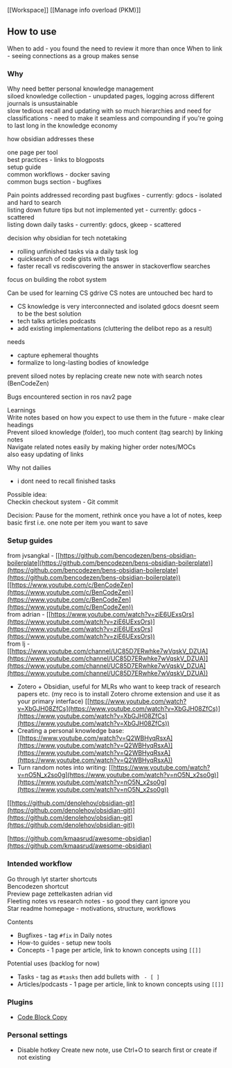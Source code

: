 [[Workspace]] [[Manage info overload (PKM)]]

## How to use
When to add - you found the need to review it more than once
When to link - seeing connections as a group makes sense

### Why
Why need better personal knowledge management  
siloed knowledge collection - unupdated pages, logging across different journals is unsustainable  
slow tedious recall and updating with so much hierarchies and need for classifications - need to make it seamless and compounding if you're going to last long in the knowledge economy  
  
  
how obsidian addresses these  
  
one page per tool  
best practices - links to blogposts  
setup guide  
common workflows - docker saving  
common bugs section - bugfixes

Pain points addressed
recording past bugfixes - currently: gdocs - isolated and hard to search  
listing down future tips but not implemented yet - currently: gdocs - scattered  
listing down daily tasks - currently: gdocs, gkeep - scattered  
  
decision why obsidian for tech notetaking  
- rolling unfinished tasks via a daily task log  
- quicksearch of code gists with tags  
- faster recall vs rediscovering the answer in stackoverflow searches  
  
focus on building the robot system  

Can be used for learning CS
gdrive CS notes are untouched bec hard to  
- CS knowledge is very interconnected and isolated gdocs doesnt seem to be the best solution  
- tech talks articles podcasts
- add existing implementations (cluttering the delibot repo as a result)  
  
needs  
- capture ephemeral thoughts
- formalize to long-lasting bodies of knowledge

prevent siloed notes by replacing create new note with search notes (BenCodeZen)

Bugs encountered section in ros nav2 page  
  
Learnings  
Write notes based on how you expect to use them in the future - make clear headings  
Prevent siloed knowledge (folder), too much content (tag search) by linking notes  
Navigate related notes easily by making higher order notes/MOCs  
also easy updating of links  
  
Why not dailies  
- i dont need to recall finished tasks  
  
Possible idea:  
Checkin checkout system - Git commit  
  
Decision: Pause for the moment, rethink once you have a lot of notes, keep basic first i.e. one note per item you want to save

### Setup guides
from jvsangkal - [[https://github.com/bencodezen/bens-obsidian-boilerplate](https://github.com/bencodezen/bens-obsidian-boilerplate)](https://github.com/bencodezen/bens-obsidian-boilerplate](https://github.com/bencodezen/bens-obsidian-boilerplate))  
[[https://www.youtube.com/c/BenCodeZen](https://www.youtube.com/c/BenCodeZen)](https://www.youtube.com/c/BenCodeZen](https://www.youtube.com/c/BenCodeZen))  
from adrian - [[https://www.youtube.com/watch?v=ziE6UExsOrs](https://www.youtube.com/watch?v=ziE6UExsOrs)](https://www.youtube.com/watch?v=ziE6UExsOrs](https://www.youtube.com/watch?v=ziE6UExsOrs))  
from lj - [[https://www.youtube.com/channel/UC85D7ERwhke7wVqskV_DZUA](https://www.youtube.com/channel/UC85D7ERwhke7wVqskV_DZUA)](https://www.youtube.com/channel/UC85D7ERwhke7wVqskV_DZUA](https://www.youtube.com/channel/UC85D7ERwhke7wVqskV_DZUA))  
* Zotero + Obsidian, useful for MLRs who want to keep track of research papers etc. (my reco is to install Zotero chrome extension and use it as your primary interface) [[https://www.youtube.com/watch?v=XbGJH08ZfCs](https://www.youtube.com/watch?v=XbGJH08ZfCs)](https://www.youtube.com/watch?v=XbGJH08ZfCs](https://www.youtube.com/watch?v=XbGJH08ZfCs))  
* Creating a personal knowledge base: [[https://www.youtube.com/watch?v=Q2WBHyqRsxA](https://www.youtube.com/watch?v=Q2WBHyqRsxA)](https://www.youtube.com/watch?v=Q2WBHyqRsxA](https://www.youtube.com/watch?v=Q2WBHyqRsxA))  
* Turn random notes into writing: [[https://www.youtube.com/watch?v=nO5N_x2so0g](https://www.youtube.com/watch?v=nO5N_x2so0g)](https://www.youtube.com/watch?v=nO5N_x2so0g](https://www.youtube.com/watch?v=nO5N_x2so0g))  
  
[[https://github.com/denolehov/obsidian-git](https://github.com/denolehov/obsidian-git)](https://github.com/denolehov/obsidian-git](https://github.com/denolehov/obsidian-git))  
  
[https://github.com/kmaasrud/awesome-obsidian](https://github.com/kmaasrud/awesome-obsidian)




### Intended workflow

Go through lyt starter shortcuts  
Bencodezen shortcut  
Preview page zettelkasten adrian vid  
Fleeting notes vs research notes - so good they cant ignore you  
Star readme homepage - motivations, structure, workflows  



Contents
- Bugfixes - tag `#fix` in Daily notes
- How-to guides - setup new tools
- Concepts - 1 page per article, link to known concepts using `[[]]`


Potential uses (backlog for now)
- Tasks - tag as `#tasks` then add bullets with ` - [ ]`
- Articles/podcasts - 1 page per article, link to known concepts using `[[]]`

### Plugins
* [Code Block Copy](https://github.com/jdbrice/obsidian-code-block-copy)

### Personal settings
* Disable hotkey Create new note, use Ctrl+O to search first or create if not existing